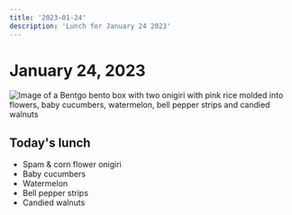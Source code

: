 ```yaml
---
title: '2023-01-24'
description: 'Lunch for January 24 2023'
---
```

# January 24, 2023

![Image of a Bentgo bento box with two onigiri with pink rice molded into flowers, baby cucumbers, watermelon, bell pepper strips and candied walnuts](/img/2023-01-24.jpg)

## Today's lunch
* Spam & corn flower onigiri
* Baby cucumbers
* Watermelon
* Bell pepper strips
* Candied walnuts
